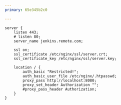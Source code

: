 ```yaml
---
primary: 65e345b2c0

---
```




	server {
		listen 443;
		# listen 80;
		server_name jenkins.remote.com;

		ssl on;
		ssl_certificate /etc/nginx/ssl/server.crt;
		ssl_certificate_key /etc/nginx/ssl/server.key;

		location / {
			auth_basic "Restricted!";
			auth_basic_user_file /etc/nginx/.htpasswd;
			proxy_pass http://localhost:8080;
			proxy_set_header Authorization "";
			#proxy_pass_header Authorization;
		}
	}